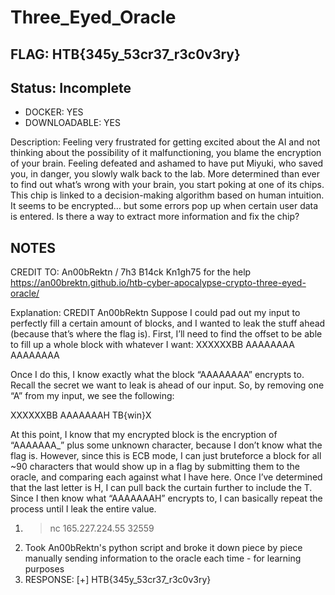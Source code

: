 # Three_Eyed_Oracle

## FLAG: HTB{345y_53cr37_r3c0v3ry}

## Status: Incomplete

+ DOCKER: YES
+ DOWNLOADABLE: YES

Description: Feeling very frustrated for getting excited about the AI and not thinking about the possibility of it malfunctioning, you blame the encryption of your brain. Feeling defeated and ashamed to have put Miyuki, who saved you, in danger, you slowly walk back to the lab. More determined than ever to find out what’s wrong with your brain, you start poking at one of its chips. This chip is linked to a decision-making algorithm based on human intuition. It seems to be encrypted… but some errors pop up when certain user data is entered. Is there a way to extract more information and fix the chip?

## NOTES

CREDIT TO: An00bRektn / 7h3 B14ck Kn1gh75 for the help <https://an00brektn.github.io/htb-cyber-apocalypse-crypto-three-eyed-oracle/>

Explanation: CREDIT An00bRektn
Suppose I could pad out my input to perfectly fill a certain amount of blocks, and I wanted to leak the stuff ahead (because that’s where the flag is). First, I’ll need to find the offset to be able to fill up a whole block with whatever I want:
XXXXXXBB AAAAAAAA AAAAAAAA

Once I do this, I know exactly what the block “AAAAAAAA” encrypts to. Recall the secret we want to leak is ahead of our input. So, by removing one “A” from my input, we see the following:

XXXXXXBB AAAAAAAH TB{win}X

At this point, I know that my encrypted block is the encryption of “AAAAAAA_” plus some unknown character, because I don’t know what the flag is. However, since this is ECB mode, I can just bruteforce a block for all ~90 characters that would show up in a flag by submitting them to the oracle, and comparing each against what I have here. Once I’ve determined that the last letter is H, I can pull back the curtain further to include the T. Since I then know what “AAAAAAAH” encrypts to, I can basically repeat the process until I leak the entire value.

1. > nc 165.227.224.55 32559
2. Took An00bRektn's python script and broke it down piece by piece manually sending information to the oracle each time - for learning purposes
3. RESPONSE: [+] HTB{345y_53cr37_r3c0v3ry}
